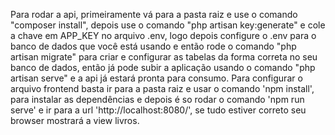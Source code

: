Para rodar a api, primeiramente vá para a pasta raiz e use o comando "composer install", depois use o comando "php artisan key:generate" e cole a chave em APP_KEY no arquivo .env, logo depois configure o .env para o banco de dados que você está usando e então rode o comando "php artisan migrate" para criar e configurar as tabelas da forma correta no seu banco de dados, então já pode subir a aplicação usando o comando "php artisan serve" e a api já estará pronta para consumo.
Para configurar o arquivo frontend basta ir para a pasta raiz e usar o comando 'npm install', para 
instalar as dependências e depois é so rodar o comando 'npm run serve' e ir para a url 
'http://localhost:8080/', se tudo estiver correto seu browser mostrará a view livros.